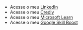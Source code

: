 - Acesse o meu [LinkedIn](https://www.linkedin.com/in/pedro-a-saraiva-jr-a7562660)
- Acesse o meu [Credly](https://www.credly.com/users/pedro-a-saraiva-jr)
- Acesse o meu [Microsoft Learn](https://learn.microsoft.com/en-us/users/pedrosaraiva)
- Acesse o meu [Google Skill Boost](https://www.cloudskillsboost.google/public_profiles/d0ddcf94-6998-43bb-8dc0-22b5a50e4579)
